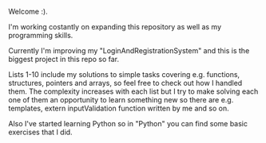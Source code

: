 Welcome :). 
    
I'm working costantly on expanding this repository as well as my programming skills. 

Currently I'm improving my "LoginAndRegistrationSystem" and this is the biggest project in this repo so far. 

Lists 1-10 include my solutions to simple tasks covering e.g. functions, structures, pointers and arrays, so feel free to check out how I handled them. The complexity increases with each list but I try to make solving each one of them an opportunity to learn something new so there are e.g. templates, extern inputValidation function written by me and so on.

Also I've started learning Python so in "Python" you can find some basic exercises that I did.
